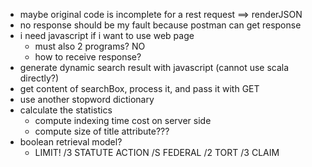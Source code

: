 - maybe original code is incomplete for a rest request ==> renderJSON
- no response should be my fault because postman can get response
- i need javascript if i want to use web page
  - must also 2 programs? NO
  - how to receive response?
- generate dynamic search result with javascript (cannot use scala directly?)
- get content of searchBox, process it, and pass it with GET
- use another stopword dictionary
- calculate the statistics
  - compute indexing time cost on server side
  - compute size of title attribute???
- boolean retrieval model?
  - LIMIT! /3 STATUTE ACTION /S FEDERAL /2 TORT /3 CLAIM
